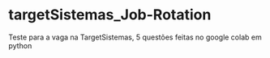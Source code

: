 # targetSistemas_Job-Rotation
Teste para a vaga na TargetSistemas, 5 questões feitas no google colab em python
